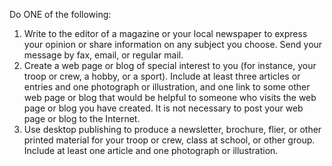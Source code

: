 Do ONE of the following:

1. Write to the editor of a magazine or your local newspaper to express your opinion or share information on any subject you choose. Send your message by fax, email, or regular mail.
1. Create a web page or blog of special interest to you (for instance, your troop or crew, a hobby, or a sport). Include at least three articles or entries and one photograph or illustration, and one link to some other web page or blog that would be helpful to someone who visits the web page or blog you have created. It is not necessary to post your web page or blog to the Internet.
1. Use desktop publishing to produce a newsletter, brochure, flier, or other printed material for your troop or crew, class at school, or other group. Include at least one article and one photograph or illustration.

